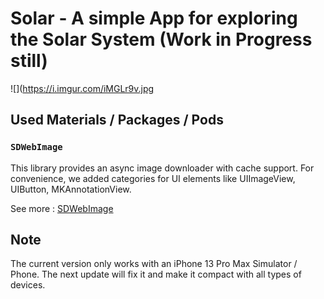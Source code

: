 # Solar - A simple App for exploring the Solar System (Work in Progress still)
![](https://i.imgur.com/iMGLr9v.jpg

## Used Materials / Packages / Pods

### `SDWebImage`

This library provides an async image downloader with cache support. For convenience, we added categories for UI elements like UIImageView, UIButton, MKAnnotationView.

See more : [SDWebImage](https://github.com/SDWebImage/SDWebImage)

## Note

The current version only works with an iPhone 13 Pro Max Simulator / Phone. The next update will fix it and make it compact with all types of devices.
